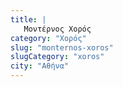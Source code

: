 ```yaml
---
title: |
   Μοντέρνος Χορός
category: "Χορός"
slug: "monternos-xoros"
slugCategory: "xoros"
city: "Αθήνα"
---
```


